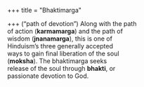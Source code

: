 +++
title = "Bhaktimarga"

+++
(“path of devotion”) Along with the path  
of action (**karmamarga**) and the path of  
wisdom (**jnanamarga**), this is one of  
Hinduism’s three generally accepted  
ways to gain final liberation of the soul  
(**moksha**). The bhaktimarga seeks  
release of the soul through **bhakti**, or  
passionate devotion to God.